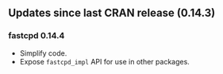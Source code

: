 ## Updates since last CRAN release (0.14.3)

### fastcpd 0.14.4

*   Simplify code.
*   Expose `fastcpd_impl` API for use in other packages.

